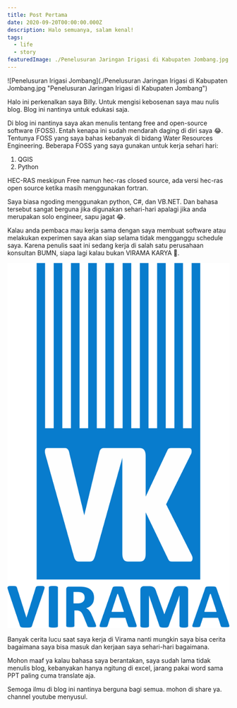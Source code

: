 ```yaml
---
title: Post Pertama
date: 2020-09-20T00:00:00.000Z
description: Halo semuanya, salam kenal!
tags:
  - life
  - story
featuredImage: ./Penelusuran Jaringan Irigasi di Kabupaten Jombang.jpg
---
```

![Penelusuran Irigasi Jombang](./Penelusuran Jaringan Irigasi di Kabupaten Jombang.jpg "Penelusuran Jaringan Irigasi di Kabupaten Jombang")

Halo ini perkenalkan saya Billy.
Untuk mengisi kebosenan saya mau nulis blog.
Blog ini nantinya untuk edukasi saja.

Di blog ini nantinya saya akan menulis tentang free and open-source software (FOSS). Entah kenapa ini sudah mendarah daging di diri saya 😂. Tentunya FOSS yang saya bahas kebanyak di bidang Water Resources Engineering. Beberapa FOSS yang saya gunakan untuk kerja sehari hari:

1. QGIS
2. Python

HEC-RAS meskipun Free namun hec-ras closed source, ada versi hec-ras open source ketika masih menggunakan fortran.

Saya biasa ngoding menggunakan python, C#, dan VB.NET. Dan bahasa tersebut sangat berguna jika digunakan sehari-hari apalagi jika anda merupakan solo engineer, sapu jagat 😂.

Kalau anda pembaca mau kerja sama dengan saya membuat software atau melakukan experimen saya akan siap selama tidak mengganggu schedule saya. Karena penulis saat ini sedang kerja di salah satu perusahaan konsultan BUMN, siapa lagi kalau bukan VIRAMA KARYA 🤣.



![Virama Karya](virama.png "Logo Perusahaan Virama Karya")

Banyak cerita lucu saat saya kerja di Virama nanti mungkin saya bisa cerita bagaimana saya bisa masuk dan kerjaan saya sehari-hari bagaimana.

Mohon maaf ya kalau bahasa saya berantakan, saya sudah lama tidak menulis blog, kebanyakan hanya ngitung di excel, jarang pakai word sama PPT paling cuma translate aja.

Semoga ilmu di blog ini nantinya berguna bagi semua.
mohon di share ya.
channel youtube menyusul.